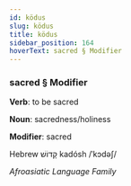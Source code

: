 ```yaml
---
id: ködus
slug: ködus
title: ködus
sidebar_position: 164
hoverText: sacred § Modifier
---
```


### sacred § Modifier

**Verb**: to be sacred

**Noun**: sacredness/holiness

**Modifier**: sacred

Hebrew קָדוֹשׁ kadósh /ˈkɔdəʃ/

*Afroasiatic Language Family*